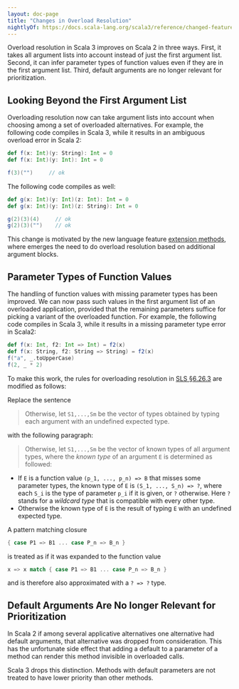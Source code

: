 ```yaml
---
layout: doc-page
title: "Changes in Overload Resolution"
nightlyOf: https://docs.scala-lang.org/scala3/reference/changed-features/overload-resolution.html
---
```


Overload resolution in Scala 3 improves on Scala 2 in three ways.
First, it takes all argument lists into account instead of
just the first argument list.
Second, it can infer parameter types of function values even if they
are in the first argument list.
Third, default arguments are no longer relevant for prioritization.

## Looking Beyond the First Argument List

Overloading resolution now can take argument lists into account when
choosing among a set of overloaded alternatives.
For example, the following code compiles in Scala 3, while it results in an
ambiguous overload error in Scala 2:

```scala
def f(x: Int)(y: String): Int = 0
def f(x: Int)(y: Int): Int = 0

f(3)("")     // ok
```

The following code compiles as well:

```scala
def g(x: Int)(y: Int)(z: Int): Int = 0
def g(x: Int)(y: Int)(z: String): Int = 0

g(2)(3)(4)     // ok
g(2)(3)("")    // ok
```

This change is motivated by the new language feature
[extension methods](../contextual/extension-methods.md), where emerges the need to do
overload resolution based on additional argument blocks.

## Parameter Types of Function Values

The handling of function values with missing parameter types has been improved. We can now
pass such values in the first argument list of an overloaded application, provided
that the remaining parameters suffice for picking a variant of the overloaded function.
For example, the following code compiles in Scala 3, while it results in a
missing parameter type error in Scala2:

```scala
def f(x: Int, f2: Int => Int) = f2(x)
def f(x: String, f2: String => String) = f2(x)
f("a", _.toUpperCase)
f(2, _ * 2)
```

To make this work, the rules for overloading resolution in [SLS §6.26.3](https://www.scala-lang.org/files/archive/spec/2.13/06-expressions.html#overloading-resolution) are modified
as follows:

Replace the sentence

> Otherwise, let `S1,...,Sm` be the vector of types obtained by typing each argument with an undefined expected type.

with the following paragraph:

> Otherwise, let `S1,...,Sm` be the vector of known types of all argument types, where the _known type_ of an argument `E`
is determined as followed:

 - If `E` is a function value `(p_1, ..., p_n) => B` that misses some parameter types, the known type
   of `E` is `(S_1, ..., S_n) => ?`, where each `S_i` is the type of parameter `p_i` if it is given, or `?`
   otherwise. Here `?` stands for a _wildcard type_ that is compatible with every other type.
 - Otherwise the known type of `E` is the result of typing `E` with an undefined expected type.

A pattern matching closure

```scala
{ case P1 => B1 ... case P_n => B_n }
````

is treated as if it was expanded to the function value

```scala
x => x match { case P1 => B1 ... case P_n => B_n }
```

and is therefore also approximated with a `? => ?` type.

## Default Arguments Are No longer Relevant for Prioritization

In Scala 2 if among several applicative alternatives one alternative had default arguments, that alternative was dropped from consideration. This has the unfortunate
side effect that adding a default to a parameter of a method can render this method
invisible in overloaded calls.

Scala 3 drops this distinction. Methods with default parameters are not treated
to have lower priority than other methods.
